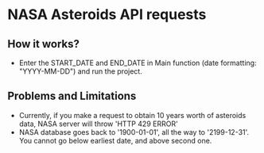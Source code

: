 # NASA Asteroids API requests

## How it works?

* Enter the START_DATE and END_DATE in Main function (date formatting: "YYYY-MM-DD") and run the project. 

## Problems and Limitations

* Currently, if you make a request to obtain 10 years worth of asteroids data, NASA server will throw 'HTTP 429 ERROR'
* NASA database goes back to '1900-01-01', all the way to '2199-12-31'. You cannot go below earliest date, and above second one.